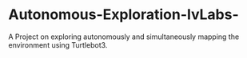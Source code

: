 # Autonomous-Exploration-IvLabs-
A Project on exploring autonomously and simultaneously mapping the environment using Turtlebot3.
